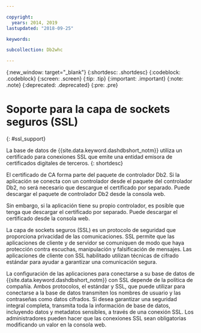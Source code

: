```yaml
---

copyright:
  years: 2014, 2019
lastupdated: "2018-09-25"

keywords:

subcollection: Db2whc

---
```


<!-- Attribute definitions --> 
{:new_window: target="_blank"}
{:shortdesc: .shortdesc}
{:codeblock: .codeblock}
{:screen: .screen}
{:tip: .tip}
{:important: .important}
{:note: .note}
{:deprecated: .deprecated}
{:pre: .pre}

# Soporte para la capa de sockets seguros (SSL)
{: #ssl_support}

La base de datos de {{site.data.keyword.dashdbshort_notm}} utiliza un certificado para conexiones SSL que emite una entidad emisora de certificados digitales de terceros. 
{: shortdesc}

El certificado de CA forma parte del paquete de controlador Db2. Si la aplicación se conecta con un controlador desde el paquete del controlador Db2, no será necesario que descargue el certificado por separado. Puede descargar el paquete de controlador Db2 desde la consola web.

Sin embargo, si la aplicación tiene su propio controlador, es posible que tenga que descargar el certificado por separado. Puede descargar el certificado desde la consola web.

La capa de sockets seguros (SSL) es un
protocolo de seguridad que proporciona privacidad de las comunicaciones. SSL
permite que las aplicaciones de cliente y de servidor se comuniquen
de modo que haya protección contra escuchas, manipulación y
falsificación de mensajes. Las aplicaciones de cliente con SSL habilitado utilizan técnicas de cifrado estándar para ayudar a garantizar una comunicación segura.

La configuración de las aplicaciones para conectarse a su base de datos de {{site.data.keyword.dashdbshort_notm}} con SSL depende de la política de compañía. Ambos protocolos, el estándar y SSL, que puede utilizar para conectarse a la base de datos transmiten los nombres de usuario y las contraseñas como datos cifrados. Si desea garantizar una seguridad integral completa, transmita toda la información de base de datos, incluyendo datos y metadatos sensibles, a través de una conexión SSL. Los administradores pueden hacer que las conexiones SSL sean obligatorias modificando un valor en la consola web.


